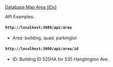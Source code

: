 [Database Map Area (IDs)](http://www.wit.edu/reslife/images/photos/Misc/campus%20map.jpg)

API Examples:
#### `http://localhost:3000/api/area`
* Area: building, quad, parkinglot

#### `http://localhost:3000/api/area/id`
* ID: Building ID 525HA for 535 Hangtington Ave.
